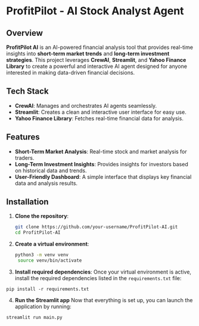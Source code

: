 # ProfitPilot - AI Stock Analyst Agent

## Overview
**ProfitPilot AI** is an AI-powered financial analysis tool that provides real-time insights into **short-term market trends** and **long-term investment strategies**. This project leverages **CrewAI**, **Streamlit**, and **Yahoo Finance Library** to create a powerful and interactive AI agent designed for anyone interested in making data-driven financial decisions.

## Tech Stack
- **CrewAI**: Manages and orchestrates AI agents seamlessly.
- **Streamlit**: Creates a clean and interactive user interface for easy use.
- **Yahoo Finance Library**: Fetches real-time financial data for analysis.

## Features
- **Short-Term Market Analysis**: Real-time stock and market analysis for traders.
- **Long-Term Investment Insights**: Provides insights for investors based on historical data and trends.
- **User-Friendly Dashboard**: A simple interface that displays key financial data and analysis results.

## Installation

1. **Clone the repository**:
   ```bash
   git clone https://github.com/your-username/ProfitPilot-AI.git
   cd ProfitPilot-AI
   ``` 

2. **Create a virtual environment**:
   ```bash
   python3 -m venv venv
    source venv/bin/activate
   ``` 
3. **Install required dependencies**: Once your virtual environment is active, install the required dependencies listed in the ```requirements.txt``` file:
```
pip install -r requirements.txt

```

4. **Run the Streamlit app**
Now that everything is set up, you can launch the application by running:
```
streamlit run main.py
```

